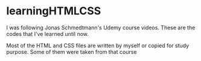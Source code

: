 # learningHTMLCSS

I was following Jonas Schmedtmann's Udemy course videos. These are the codes that I've learned until now.

Most of the HTML and CSS files are written by myself or copied for study purpose. Some of them were taken from that course
